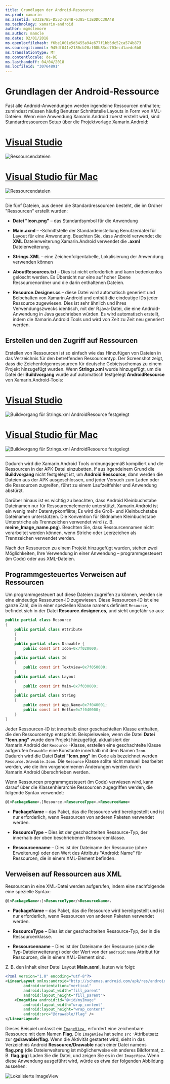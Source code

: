 ```yaml
---
title: Grundlagen der Android-Ressource
ms.prod: xamarin
ms.assetid: ED32E7B5-D552-284B-6385-C3EDDCC30A4B
ms.technology: xamarin-android
author: mgmclemore
ms.author: mamcle
ms.date: 02/01/2018
ms.openlocfilehash: f6be1001e5d3455a94e677f1bb5dc52ca574b873
ms.sourcegitcommit: 945df041e2180cb20af08b83cc703ecd1aedc6b0
ms.translationtype: MT
ms.contentlocale: de-DE
ms.lasthandoff: 04/04/2018
ms.locfileid: "30764891"
---
```

# <a name="android-resource-basics"></a>Grundlagen der Android-Ressource

Fast alle Android-Anwendungen werden irgendeine Ressourcen enthalten; zumindest müssen häufig Benutzer Schnittstelle Layouts in Form von XML-Dateien. Wenn eine Anwendung Xamarin.Android zuerst erstellt wird, sind Standardressourcen Setup über die Projektvorlage Xamarin.Android:

# <a name="visual-studiotabvswin"></a>[Visual Studio](#tab/vswin)

![Ressourcendateien](android-resource-basics-images/01-resource-files-vs.png)
 
# <a name="visual-studio-for-mactabvsmac"></a>[Visual Studio für Mac](#tab/vsmac)

![Ressourcendateien](android-resource-basics-images/01-resource-files-xs.png)
 
-----

Die fünf Dateien, aus denen die Standardressourcen besteht, die im Ordner "Ressourcen" erstellt wurden:

-  **Datei "Icon.png"** &ndash; das Standardsymbol für die Anwendung

-  **Main.axml** &ndash; -Schnittstelle der Standardeinstellung Benutzerdatei für Layout für eine Anwendung. Beachten Sie, dass Android verwendet die **XML** Dateierweiterung Xamarin.Android verwendet die **.axml** Dateierweiterung.

-  **Strings.XML** &ndash; eine Zeichenfolgentabelle, Lokalisierung der Anwendung verwenden können

-  **AboutResources.txt** &ndash; Dies ist nicht erforderlich und kann bedenkenlos gelöscht werden. Es Übersicht nur eine auf hoher Ebene Ressourcenordner und die darin enthaltenen Dateien.

-  **Resource.Designer.cs** &ndash; diese Datei wird automatisch generiert und Beibehalten von Xamarin.Android und enthält die eindeutige IDs jeder Ressource zugewiesen. Dies ist sehr ähnlich und ihres Verwendungszwecks identisch, mit der R.java-Datei, die eine Android-Anwendung in Java geschrieben würden. Es wird automatisch erstellt, indem die Xamarin.Android Tools und wird von Zeit zu Zeit neu generiert werden.


## <a name="creating-and-accessing-resources"></a>Erstellen und den Zugriff auf Ressourcen

Erstellen von Ressourcen ist so einfach wie das Hinzufügen von Dateien in das Verzeichnis für den betreffenden Ressourcentyp. Der Screenshot zeigt, dass die Zeichenfolgenressourcen für deutsche Gebietsschemas zu einem Projekt hinzugefügt wurden. Wenn **Strings.xml** wurde hinzugefügt, um die Datei der **Buildvorgang** wurde auf automatisch festgelegt **AndroidResource** von Xamarin.Android-Tools:

# <a name="visual-studiotabvswin"></a>[Visual Studio](#tab/vswin)

![Buildvorgang für Strings.xml AndroidResource festgelegt](android-resource-basics-images/02-build-action-vs.png)
 
# <a name="visual-studio-for-mactabvsmac"></a>[Visual Studio für Mac](#tab/vsmac)

![Buildvorgang für Strings.xml AndroidResource festgelegt](android-resource-basics-images/02-build-action-xs.png)
 
-----
 

Dadurch wird die Xamarin.Android Tools ordnungsgemäß kompiliert und die Ressourcen in der APK-Datei einzubetten. If aus irgendeinem Grund die **Buildvorgang** nicht festgelegt ist, um **Android Ressource**, dann werden die Dateien aus der APK ausgeschlossen, und jeder Versuch zum Laden oder die Ressourcen zugreifen, führt zu einem Laufzeitfehler und Anwendung abstürzt.

Darüber hinaus ist es wichtig zu beachten, dass Android Kleinbuchstabe Dateinamen nur für Ressourcenelemente unterstützt, Xamarin.Android ist ein wenig mehr Datentypkonflikte; Es wird die Groß- und Kleinbuchstabe Dateinamen unterstützen. Die Konvention für Bildnamen Kleinbuchstabe Unterstriche als Trennzeichen verwendet wird (z. B. **meine\_Image\_name.png**). Beachten Sie, dass Ressourcennamen nicht verarbeitet werden können, wenn Striche oder Leerzeichen als Trennzeichen verwendet werden.

Nach der Ressourcen zu einem Projekt hinzugefügt wurden, stehen zwei Möglichkeiten, Ihre Verwendung in einer Anwendung &ndash; programmgesteuert (im Code) oder aus XML-Dateien.


## <a name="referencing-resources-programmatically"></a>Programmgesteuertes Verweisen auf Ressourcen

Um programmgesteuert auf diese Dateien zugreifen zu können, werden sie eine eindeutige Ressourcen-ID zugewiesen. Diese Ressourcen-ID ist eine ganze Zahl, die in einer speziellen Klasse namens definiert `Resource`, befindet sich in der Datei **Resource.designer.cs**, und sieht ungefähr so aus:

```csharp
public partial class Resource
{
    public partial class Attribute
    {
    }
    public partial class Drawable {
        public const int Icon=0x7f020000;
    }
    public partial class Id
    {
        public const int Textview=0x7f050000;
    }
    public partial class Layout
    {
        public const int Main=0x7f030000;
    }
    public partial class String
    {
        public const int App_Name=0x7f040001;
        public const int Hello=0x7f040000;
    }
}
```

Jeder Ressourcen-ID ist innerhalb einer geschachtelten Klasse enthalten, die den Ressourcentyp entspricht. Beispielsweise, wenn die Datei **Datei "Icon.png"** wurde dem Projekt hinzugefügt, aktualisiert der Xamarin.Android der `Resource` -Klasse, erstellen eine geschachtelte Klasse aufgerufen `Drawable` eine Konstante innerhalb mit dem Namen `Icon`.
Dadurch wird die Datei **Datei "Icon.png"** im Code als bezeichnet werden `Resource.Drawable.Icon`. Die `Resource` Klasse sollte nicht manuell bearbeitet werden, wie die ihm vorgenommenen Änderungen werden durch Xamarin.Android überschrieben werden.

Wenn Ressourcen programmgesteuert (im Code) verwiesen wird, kann darauf über die Klassenhierarchie Ressourcen zugegriffen werden, die folgende Syntax verwendet:

```xml
@[<PackageName>.]Resource.<ResourceType>.<ResourceName>
```

-  **PackageName** &ndash; das Paket, das die Ressource wird bereitgestellt und ist nur erforderlich, wenn Ressourcen von anderen Paketen verwendet werden.

-  **ResourceType** &ndash; Dies ist der geschachtelten Ressource-Typ, der innerhalb der oben beschriebenen Ressourcenklasse.

-  **Ressourcenname** &ndash; Dies ist der Dateiname der Ressource (ohne Erweiterung) oder den Wert des Attributs "Android: Name" für Ressourcen, die in einem XML-Element befinden.


## <a name="referencing-resources-from-xml"></a>Verweisen auf Ressourcen aus XML

Ressourcen in eine XML-Datei werden aufgerufen, indem eine nachfolgende eine spezielle Syntax:

```xml
@[<PackageName>:]<ResourceType>/<ResourceName>.
```

-  **PackageName** &ndash; das Paket, das die Ressource wird bereitgestellt und ist nur erforderlich, wenn Ressourcen von anderen Paketen verwendet werden.

-  **ResourceType** &ndash; Dies ist der geschachtelten Ressource-Typ, der in die Ressourcenklasse.

-  **Ressourcenname** &ndash; Dies ist der Dateiname der Ressource (*ohne* die Typ-Dateierweiterung) oder der Wert von der `android:name` Attribut für Ressourcen, die in einem XML-Element sind.

Z. B. den Inhalt einer Datei Layout **Main.axml**, lauten wie folgt:

```xml
<?xml version="1.0" encoding="utf-8"?>
<LinearLayout xmlns:android="http://schemas.android.com/apk/res/android"
        android:orientation="vertical"
        android:layout_width="fill_parent"
        android:layout_height="fill_parent">
    <ImageView android:id="@+id/myImage"
        android:layout_width="wrap_content"
        android:layout_height="wrap_content"
        android:src="@drawable/flag" />
</LinearLayout>
```

Dieses Beispiel umfasst ein [ `ImageView` ](https://developer.xamarin.com/recipes/android/controls/imageview) , erfordert eine zeichenbare Ressource mit dem Namen **Flag**. Die `ImageView` hat seine `src` -Attributsatz zur **@drawable/flag**. Wenn die Aktivität gestartet wird, sieht in das Verzeichnis Android **Ressource/Drawable** nach einer Datei namens **flag.png** (die Dateierweiterung ist möglicherweise ein anderes Bildformat, z. B. **flag.jpg**) Laden Sie die Datei, und zeigen Sie es in der `ImageView`.
Wenn diese Anwendung ausgeführt wird, würde es etwa der folgenden Abbildung aussehen:

![Lokalisierte ImageView](android-resource-basics-images/03-localized-screenshot.png)

